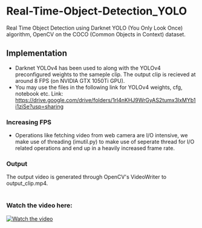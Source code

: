 # Real-Time-Object-Detection_YOLO
Real Time Object Detection using Darknet YOLO (You Only Look Once) algorithm, OpenCV on the COCO (Common Objects in Context) dataset.

## Implementation
 * Darknet YOLOv4 has been used to along with the YOLOv4 preconfigured weights to the sameple clip. The output clip is recieved at around 8 FPS (on NVIDIA GTX 1050Ti GPU).<br>
 * You may use the files in the following link for YOLOv4 weights, cfg, notebook etc. Link:  https://drive.google.com/drive/folders/1rl4nKHJ9WrGyAS2tumx3lxMYb1i1ziSe?usp=sharing

### Increasing FPS 
 * Operations like fetching video from web camera are I/O intensive, we make use of threading (imutil.py) to make use of seperate thread for I/O related operations and end up in a heavily increased frame rate.
### Output
The output video is generated through OpenCV's VideoWriter to output_clip.mp4.
<br />
<br />
### Watch the video here:

[![Watch the video](https://img.youtube.com/vi/6vWMcXvH2Ro/0.jpg)](https://www.youtube.com/watch?v=iugPaqIaCoo)
